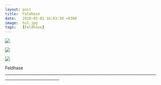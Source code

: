 ```yaml
---
layout: post
title:  Feldhase
date:   2020-05-01 16:03:30 +0300
image:  hs1.jpg
tags:   [Feldhase]
---
```


![]({{site.baseurl}}/img/00.jpg)

![]({{site.baseurl}}/img/hs2.jpg)

![]({{site.baseurl}}/img/hs3.jpg)

Feldhase __________________________________________________________________________________________________________